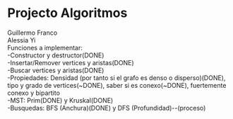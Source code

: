 # Projecto Algoritmos
Guillermo Franco
<br/>
Alessia Yi
<br/>
Funciones a implementar:
<br/>
  -Constructor y destructor(DONE)
  <br/>
  -Insertar/Remover vertices y aristas(DONE)
  <br/>
  -Buscar vertices y aristas(DONE)
  <br/>
  -Propiedades: Densidad (por tanto si el grafo es denso o disperso)(DONE), tipo y grado de vertices(~DONE), saber si es conexo(~DONE), fuertemente conexo y bipartito
  <br/>
  -MST: Prim(DONE) y Kruskal(DONE)
  <br/>
  -Busquedas: BFS (Anchura)(DONE) y DFS (Profundidad)--(proceso)


